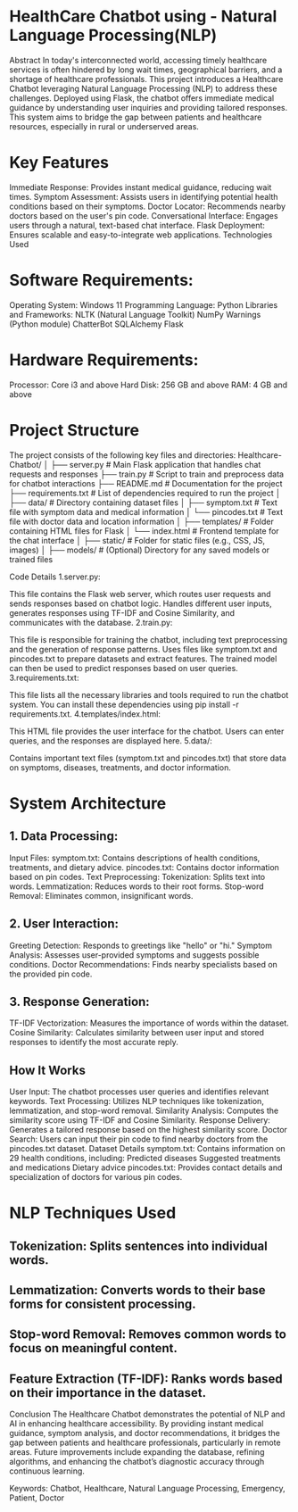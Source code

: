 # HealthCare Chatbot using - Natural Language Processing(NLP)
Abstract
In today's interconnected world, accessing timely healthcare services is often hindered by long wait times, geographical barriers, and a shortage of healthcare professionals. This project introduces a Healthcare Chatbot leveraging Natural Language Processing (NLP) to address these challenges. Deployed using Flask, the chatbot offers immediate medical guidance by understanding user inquiries and providing tailored responses. This system aims to bridge the gap between patients and healthcare resources, especially in rural or underserved areas.

# Key Features
Immediate Response: Provides instant medical guidance, reducing wait times.
Symptom Assessment: Assists users in identifying potential health conditions based on their symptoms.
Doctor Locator: Recommends nearby doctors based on the user's pin code.
Conversational Interface: Engages users through a natural, text-based chat interface.
Flask Deployment: Ensures scalable and easy-to-integrate web applications.
Technologies Used
# Software Requirements:
Operating System: Windows 11
Programming Language: Python
Libraries and Frameworks:
NLTK (Natural Language Toolkit)
NumPy
Warnings (Python module)
ChatterBot
SQLAlchemy
Flask
# Hardware Requirements:
Processor: Core i3 and above
Hard Disk: 256 GB and above
RAM: 4 GB and above
# Project Structure
The project consists of the following key files and directories:
Healthcare-Chatbot/
│
├── server.py            # Main Flask application that handles chat requests and responses
├── train.py             # Script to train and preprocess data for chatbot interactions
├── README.md            # Documentation for the project
├── requirements.txt     # List of dependencies required to run the project
│
├── data/                # Directory containing dataset files
│   ├── symptom.txt      # Text file with symptom data and medical information
│   └── pincodes.txt     # Text file with doctor data and location information
│
├── templates/           # Folder containing HTML files for Flask
│   └── index.html       # Frontend template for the chat interface
│
├── static/              # Folder for static files (e.g., CSS, JS, images)
│
├── models/              # (Optional) Directory for any saved models or trained files

Code Details
1.server.py:

This file contains the Flask web server, which routes user requests and sends responses based on chatbot logic.
Handles different user inputs, generates responses using TF-IDF and Cosine Similarity, and communicates with the database.
2.train.py:

This file is responsible for training the chatbot, including text preprocessing and the generation of response patterns.
Uses files like symptom.txt and pincodes.txt to prepare datasets and extract features.
The trained model can then be used to predict responses based on user queries.
3.requirements.txt:

This file lists all the necessary libraries and tools required to run the chatbot system. You can install these dependencies using pip install -r requirements.txt.
4.templates/index.html:

This HTML file provides the user interface for the chatbot. Users can enter queries, and the responses are displayed here.
5.data/:

Contains important text files (symptom.txt and pincodes.txt) that store data on symptoms, diseases, treatments, and doctor information.

# System Architecture
## 1. Data Processing:
Input Files:
symptom.txt: Contains descriptions of health conditions, treatments, and dietary advice.
pincodes.txt: Contains doctor information based on pin codes.
Text Preprocessing:
Tokenization: Splits text into words.
Lemmatization: Reduces words to their root forms.
Stop-word Removal: Eliminates common, insignificant words.
## 2. User Interaction:
Greeting Detection: Responds to greetings like "hello" or "hi."
Symptom Analysis: Assesses user-provided symptoms and suggests possible conditions.
Doctor Recommendations: Finds nearby specialists based on the provided pin code.
## 3. Response Generation:
TF-IDF Vectorization: Measures the importance of words within the dataset.
Cosine Similarity: Calculates similarity between user input and stored responses to identify the most accurate reply.
## How It Works
User Input: The chatbot processes user queries and identifies relevant keywords.
Text Processing: Utilizes NLP techniques like tokenization, lemmatization, and stop-word removal.
Similarity Analysis: Computes the similarity score using TF-IDF and Cosine Similarity.
Response Delivery: Generates a tailored response based on the highest similarity score.
Doctor Search: Users can input their pin code to find nearby doctors from the pincodes.txt dataset.
Dataset Details
symptom.txt: Contains information on 29 health conditions, including:
Predicted diseases
Suggested treatments and medications
Dietary advice
pincodes.txt: Provides contact details and specialization of doctors for various pin codes.
# NLP Techniques Used
## Tokenization: Splits sentences into individual words.
## Lemmatization: Converts words to their base forms for consistent processing.
## Stop-word Removal: Removes common words to focus on meaningful content.
## Feature Extraction (TF-IDF): Ranks words based on their importance in the dataset.
Conclusion
The Healthcare Chatbot demonstrates the potential of NLP and AI in enhancing healthcare accessibility. By providing instant medical guidance, symptom analysis, and doctor recommendations, it bridges the gap between patients and healthcare professionals, particularly in remote areas. Future improvements include expanding the database, refining algorithms, and enhancing the chatbot’s diagnostic accuracy through continuous learning.

Keywords: Chatbot, Healthcare, Natural Language Processing, Emergency, Patient, Doctor
